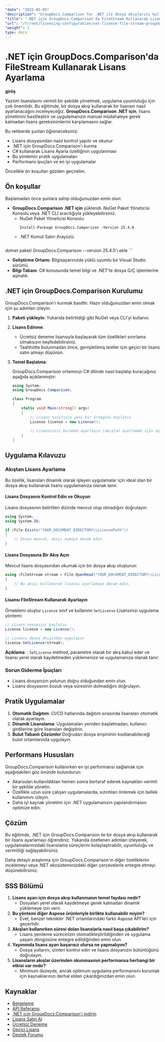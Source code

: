 ```yaml
---
"date": "2025-05-05"
"description": "GroupDocs.Comparison for .NET ile dosya akışlarını kullanarak yazılım lisanslarını sorunsuz bir şekilde nasıl yöneteceğinizi öğrenin. Bu kılavuz kod örnekleri ve en iyi uygulamaları sağlar."
"title": ".NET için GroupDocs.Comparison'da FileStream Kullanarak Lisans Ayarlama"
"url": "/tr/net/licensing-configuration/set-license-file-stream-groupdocs-comparison-dotnet/"
"weight": 1
type: docs
---
```

# .NET için GroupDocs.Comparison'da FileStream Kullanarak Lisans Ayarlama

**giriiş**

Yazılım lisanslarını verimli bir şekilde yönetmek, uygulama uyumluluğu için çok önemlidir. Bu eğitimde, bir dosya akışı kullanarak bir lisansın nasıl ayarlanacağını inceleyeceğiz. **GroupDocs.Comparison .NET için**, lisans yönetimini basitleştirir ve uygulamanızın manuel müdahaleye gerek kalmadan lisans gereksinimlerini karşılamasını sağlar.

Bu rehberde şunları öğreneceksiniz:
- Lisans dosyasından nasıl kontrol yapılır ve okunur
- .NET için GroupDocs.Comparison'ı kurma
- C# kullanarak Lisans Ayarla özelliğinin uygulanması
- Bu yöntemin pratik uygulamaları
- Performans ipuçları ve en iyi uygulamalar

Öncelikle ön koşulları gözden geçirelim.

## Ön koşullar

Başlamadan önce şunlara sahip olduğunuzdan emin olun:
- **GroupDocs.Comparison .NET için** yüklendi. NuGet Paket Yöneticisi Konsolu veya .NET CLI aracılığıyla yükleyebilirsiniz.
  - NuGet Paket Yöneticisi Konsolu:
    ```shell
    Install-Package GroupDocs.Comparison -Version 25.4.0
    ```
  - .NET Komut Satırı Arayüzü:
    ```bash
dotnet paketi GroupDocs.Comparison --version 25.4.0'ı ekle
    ```
- **Geliştirme Ortamı**: Bilgisayarınızda yüklü uyumlu bir Visual Studio sürümü.
- **Bilgi Tabanı**: C# konusunda temel bilgi ve .NET'te dosya G/Ç işlemlerine aşinalık.

## .NET için GroupDocs.Comparison Kurulumu

GroupDocs.Comparison'ı kurmak basittir. Hazır olduğunuzdan emin olmak için şu adımları izleyin:

1. **Paketi yükleyin**: Yukarıda belirtildiği gibi NuGet veya CLI'yi kullanın.
2. **Lisans Edinme**:
   - Ücretsiz deneme lisansıyla başlayarak tüm özellikleri sınırlama olmaksızın keşfedebilirsiniz.
   - Taahhütte bulunmadan önce, genişletilmiş testler için geçici bir lisans satın almayı düşünün.
3. **Temel Başlatma**:

    GroupDocs.Comparison ortamınızı C# dilinde nasıl başlatıp kuracağınız aşağıda açıklanmıştır:

    ```csharp
    using System;
    using GroupDocs.Comparison;

    class Program
    {
        static void Main(string[] args)
        {
            // Lisans sınıfının yeni bir örneğini başlatın
            License license = new License();
            
            // Lisansınızı buradan ayarlayın (akıştan ayarlamak için aşağıya bakın)
        }
    }
    ```

## Uygulama Kılavuzu

### Akıştan Lisans Ayarlama

Bu özellik, lisansları dinamik olarak işleyen uygulamalar için ideal olan bir dosya akışı kullanarak lisans uygulamanıza olanak tanır.

#### Lisans Dosyasını Kontrol Edin ve Okuyun

Lisans dosyasının belirtilen dizinde mevcut olup olmadığını doğrulayın:

```csharp
using System;
using System.IO;

if (File.Exists("YOUR_DOCUMENT_DIRECTORY\\LicensePath"))
{
    // Dosya mevcut, akışı açmaya devam edin.
}
```

#### Lisans Dosyasına Bir Akış Açın

Mevcut lisans dosyasından okumak için bir dosya akışı oluşturun:

```csharp
using (FileStream stream = File.OpenRead("YOUR_DOCUMENT_DIRECTORY\\LicensePath"))
{
    // Bu akışı kullanarak lisansı ayarlamaya devam edin.
}
```

#### Lisansı FileStream Kullanarak Ayarlayın

Örneklemi oluştur `License` sınıf ve kullanımı `SetLicense` Lisansınızı uygulama yöntemi:

```csharp
// Lisans nesnesini başlatın
License license = new License();

// Lisansı dosya akışından uygulayın
license.SetLicense(stream);
```

**Açıklama**: : `SetLicense` method, parametre olarak bir akış kabul eder ve lisansı yerel olarak kaydetmeden yüklemenize ve uygulamanıza olanak tanır.

### Sorun Giderme İpuçları

- Lisans dosyanızın yolunun doğru olduğundan emin olun.
- Lisans dosyasının bozuk veya süresinin dolmadığını doğrulayın.

## Pratik Uygulamalar

1. **Otomatik Dağıtım**: CI/CD hatlarında dağıtım sırasında lisansları otomatik olarak ayarlayın.
2. **Dinamik Lisanslama**: Uygulamaları yeniden başlatmadan, kullanıcı girdilerine göre lisansları değiştirin.
3. **Bulut Tabanlı Çözümler**:Doğrudan dosya erişiminin kısıtlanabileceği bulut ortamlarında uygulayın.

## Performans Hususları

GroupDocs.Comparison kullanırken en iyi performansı sağlamak için aşağıdakileri göz önünde bulundurun:
- Akarsuları kullanıldıktan hemen sonra bertaraf ederek kaynakları verimli bir şekilde yönetin.
- Özellikle uzun süre çalışan uygulamalarda, sızıntıları önlemek için bellek kullanımını izleyin.
- Daha iyi kaynak yönetimi için .NET uygulamanızın yapılandırmasını optimize edin.

## Çözüm

Bu eğitimde, .NET için GroupDocs.Comparison ile bir dosya akışı kullanarak bir lisans ayarlamayı öğrendiniz. Yukarıda özetlenen adımları izleyerek, uygulamalarınızdaki lisanslama süreçlerini kolaylaştırabilir, uyumluluğu ve verimliliği sağlayabilirsiniz.

Daha detaylı araştırma için GroupDocs.Comparison'ın diğer özelliklerini incelemeyi veya .NET ekosisteminizdeki diğer çerçevelerle entegre etmeyi düşünebilirsiniz.

## SSS Bölümü

1. **Lisans ayarı için dosya akışı kullanmanın temel faydası nedir?**
   - Dosyaları yerel olarak kaydetmeye gerek kalmadan dinamik yüklemeye izin verir.
2. **Bu yöntemi diğer Aspose ürünleriyle birlikte kullanabilir miyim?**
   - Evet, benzer teknikler .NET ortamlarındaki farklı Aspose API'leri için geçerlidir.
3. **Akışları kullanırken süresi dolan lisanslarla nasıl başa çıkabilirim?**
   - Lisans yenileme sürecinizin otomatikleştirildiğinden ve uygulama yaşam döngüsüne entegre edildiğinden emin olun.
4. **Yayınımda lisans ayarı başarısız olursa ne yapmalıyım?**
   - Dosya yollarını, izinleri kontrol edin ve lisans dosyanızın bütünlüğünü doğrulayın.
5. **Lisansların akışlar üzerinden okunmasının performansa herhangi bir etkisi var mıdır?**
   - Minimum düzeyde, ancak optimum uygulama performansını korumak için kaynaklarınızı derhal elden çıkardığınızdan emin olun.

## Kaynaklar

- [Belgeleme](https://docs.groupdocs.com/comparison/net/)
- [API Referansı](https://reference.groupdocs.com/comparison/net/)
- [.NET için GroupDocs.Comparison'ı indirin](https://releases.groupdocs.com/comparison/net/)
- [Lisans Satın Al](https://purchase.groupdocs.com/buy)
- [Ücretsiz Deneme](https://releases.groupdocs.com/comparison/net/)
- [Geçici Lisans](https://purchase.groupdocs.com/temporary-license/)
- [Destek Forumu](https://forum.groupdocs.com/c/comparison/)